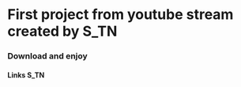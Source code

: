 # First project from youtube stream created by S_TN

### Download and enjoy

[//]: # (TODO: Add S_TN links)
#### Links S_TN